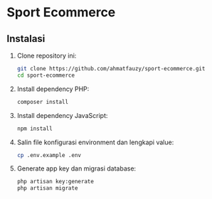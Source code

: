 # Sport Ecommerce

## Instalasi

1. Clone repository ini:
    ```bash
    git clone https://github.com/ahmatfauzy/sport-ecommerce.git
    cd sport-ecommerce
    ```
2. Install dependency PHP:
    ```bash
    composer install
    ```
3. Install dependency JavaScript:
    ```bash
    npm install
    ```
4. Salin file konfigurasi environment dan lengkapi value:
    ```bash
    cp .env.example .env
    ```
5. Generate app key dan migrasi database:
    ```bash
    php artisan key:generate
    php artisan migrate
    ```